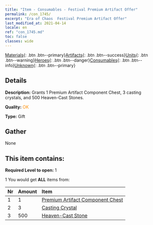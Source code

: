 ```yaml
---
title: "Item - Consumables - Festival Premium Artifact Offer"
permalink: /con_1745/
excerpt: "Era of Chaos  Festival Premium Artifact Offer"
last_modified_at: 2021-04-14
locale: en
ref: "con_1745.md"
toc: false
classes: wide
---
```

 [Materials](/Items/){: .btn .btn--primary}[Artifacts](/Items/Artifacts/){: .btn .btn--success}[Units](/Items/Units/){: .btn .btn--warning}[Heroes](/Items/Heroes/){: .btn .btn--danger}[Consumables](/Items/Consumables/){: .btn .btn--info}[Unknown](/Items/Unknown/){: .btn .btn--primary}

## Details
 **Description:** Grants 1 Premium Artifact Component Chest, 3 casting crystals, and 500 Heaven-Cast Stones.

 **Quality:** <span style="color: #FF8C00">OK</span>

 **Type:** Gift

## Gather

  None

## This item contains:

 **Required Level to open:** 1

 1 You would get **ALL** items  from:

  | Nr | Amount |     Item    |
  |:---|:-------|:------------|
  | 1 | 1 | [Premium Artifact Component Chest](/Items/con_1740/) | 
  | 2 | 3 | [Casting Crystal](/Items/art_189/) | 
  | 3 | 500 | [Heaven-Cast Stone](/Items/art_188/) | 
